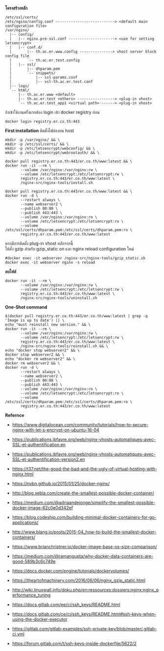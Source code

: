 **โครงสร้างหลัก**
```
/etc/ssl/certs/
/etc/nginx/config.conf ---------------------------> <default main configuration file>
/var/nginx/
  |-- config/
  |   |-- nginx.pre-ssl.conf ---------------------> <use for setting letsencrypt>
  |   |-- conf.d/
  |       |-- th.ac.er.www.config ---------------> vhost server block config file
  |       `-- th.ac.er.test.config
  |   |-- ssl/
  |       |-- dhparam.pem
  |       `-- snippets/
  |           |-- ssl-params.conf
  |           |-- ssl-th.ac.er.test.conf
  |-- logs/
  `-- html/
      |-- th.ac.er.www <default>
      |-- th.ac.er.test <others> -----------------> <plug-in vhost>
      `-- th.ac.er.test_app1 <virtual path> ------> <plug-in vhost>
```

ถ้าเข้าใช้งานครั้งแรกต้อง login เข้า docker registry ก่อน
```shell
docker login registry.er.co.th:443
```

**First installation**
ติดตั้งไฟล์ลงบน host
```shell
mkdir -p /var/nginx/ && \
mkdir -p /etc/ssl/certs/ && \
mkdir -p /etc/letsencrypt/webconfig/ && \
mkdir -p /etc/letsencrypt/webrootauth/ && \

docker pull registry.er.co.th:443/er.co.th/www:latest && \
docker run -it --rm \
       --volume /var/nginx:/var/nginx:rw \
       --volume /etc/letsencrypt:/etc/letsencrypt:rw \
       registry.er.co.th:443/er.co.th/www:latest \
       /nginx-src/nginx-tools/install.sh
```

```shell
docker pull registry.er.co.th:443/er.co.th/www:latest && \
docker run -d \
       --restart always \
       --name webserver2 \
       --publish 80:80 \
       --publish 443:443 \
       --volume /var/nginx:/var/nginx:ro \
       --volume /etc/letsencrypt:/etc/letsencrypt:ro \
       --volume /etc/ssl/certs/dhparam.pem:/etc/ssl/certs/dhparam.pem:ro \
       registry.er.co.th:443/er.co.th/www:latest
```

หากมีการติดตั้ง plug-in vhost หลักจากนี้   
ให้สั่ง gzip สำหรับ gzip_static on
และ nginx reload configuration ใหม่
```shell
#docker exec -it webserver /nginx-src/nginx-tools/gzip_static.sh
docker exec -it webserver nginx -s reload
```

**ลบไฟล์**
```shell
docker run -it --rm \
       --volume /var/nginx:/var/nginx:rw \
       --volume /etc/letsencrypt:/etc/letsencrypt:rw \
       registry.er.co.th:443/er.co.th/www:latest \
       /nginx-src/nginx-tools/uninstall.sh
```

**One-Shot command**
```shell
$(docker pull registry.er.co.th:443/er.co.th/www:latest | grep -q 'Image is up to date') || \
echo "must reinstall new version." && \
docker run -it --rm \
       --volume /var/nginx:/var/nginx:rw \
       --volume /etc/letsencrypt:/etc/letsencrypt:rw \
       registry.er.co.th:443/er.co.th/www:latest \
       /nginx-src/nginx-tools/reinstall.sh && \
echo "docker stop webserver2" && \
docker stop webserver2 && \
echo "docker rm webserver2" && \
docker rm webserver2 && \
docker run -d \
       --restart always \
       --name webserver2 \
       --publish 80:80 \
       --publish 443:443 \
       --volume /var/nginx:/var/nginx:ro \
       --volume /etc/letsencrypt:/etc/letsencrypt:ro \
       --volume /etc/ssl/certs/dhparam.pem:/etc/ssl/certs/dhparam.pem:ro \
       registry.er.co.th:443/er.co.th/www:latest
```

**Refernce**
* https://www.digitalocean.com/community/tutorials/how-to-secure-nginx-with-let-s-encrypt-on-ubuntu-16-04
* https://publications.jbfavre.org/web/nginx-vhosts-automatiques-avec-SSL-et-authentification.en
* https://publications.jbfavre.org/web/nginx-vhosts-automatiques-avec-SSL-et-authentification-version2.en
* https://t37.net/the-good-the-bad-and-the-ugly-of-virtual-hosting-with-nginx.html
* https://nvbn.github.io/2015/01/25/docker-nginx/


* http://blog.xebia.com/create-the-smallest-possible-docker-container/
* https://medium.com/@adriaandejonge/simplify-the-smallest-possible-docker-image-62c0e0d342ef
* https://blog.codeship.com/building-minimal-docker-containers-for-go-applications/
* http://www.blang.io/posts/2015-04_how-to-build-the-smallest-docker-containers/
* https://www.brianchristner.io/docker-image-base-os-size-comparison/


* https://medium.com/@ramangupta/why-docker-data-containers-are-good-589b3c6c749e
* https://docs.docker.com/engine/tutorials/dockervolumes/
* https://theartofmachinery.com/2016/06/06/nginx_gzip_static.html
* http://wiki.linuxwall.info/doku.php/en:ressources:dossiers:nginx:nginx_performance_tuning


* https://docs.gitlab.com/ee/ci/ssh_keys/README.html
* https://docs.gitlab.com/ce/ci/ssh_keys/README.html#ssh-keys-when-using-the-docker-executor
* https://gitlab.com/gitlab-examples/ssh-private-key/blob/master/.gitlab-ci.yml
* https://forum.gitlab.com/t/ssh-keys-inside-dockerfile/5622/2
